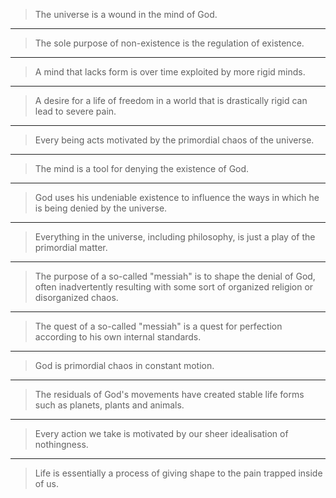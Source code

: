 > The universe is a wound in the mind of God.

---

> The sole purpose of non-existence is the regulation of existence.

---

> A mind that lacks form is over time exploited by more rigid minds.

---

> A desire for a life of freedom in a world that is drastically rigid can lead to severe pain.

---

> Every being acts motivated by the primordial chaos of the universe.

---

> The mind is a tool for denying the existence of God.

---

> God uses his undeniable existence to influence the ways in which he is being denied by the universe.

---

> Everything in the universe, including philosophy, is just a play of the primordial matter.

---

> The purpose of a so-called "messiah" is to shape the denial of God, often inadvertently resulting with some sort of organized religion or disorganized chaos.

---

> The quest of a so-called "messiah" is a quest for perfection according to his own internal standards.

---

> God is primordial chaos in constant motion.

---

> The residuals of God's movements have created stable life forms such as planets, plants and animals.

---

> Every action we take is motivated by our sheer idealisation of nothingness.

---

> Life is essentially a process of giving shape to the pain trapped inside of us.
